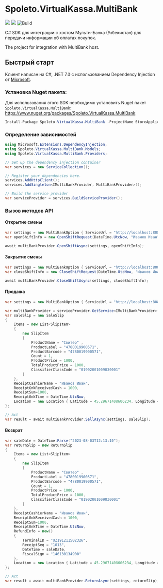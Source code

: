 # Spoleto.VirtualKassa.MultiBank

[![](https://img.shields.io/github/license/spoleto-software/Spoleto.VirtualKassa.MultiBank)](https://github.com/spoleto-software/Spoleto.VirtualKassa.MultiBank/blob/main/LICENSE)
[![](https://img.shields.io/nuget/v/Spoleto.VirtualKassa.MultiBank)](https://www.nuget.org/packages/Spoleto.VirtualKassa.MultiBank/)
![Build](https://github.com/spoleto-software/Spoleto.VirtualKassa.MultiBank/actions/workflows/publish-to-nuget.yml/badge.svg)

C# SDK для интеграции с хостом Мульти-Банка (Узбекистан) для передачи информации об оплатах покупок.

The project for integration with MultiBank host.

## Быстрый старт

Клиент написан на C#, .NET 7.0 с использованием Dependency Injection от [Microsoft](https://docs.microsoft.com/en-us/dotnet/core/extensions/dependency-injection-usage).

### Установка Nuget пакета:
Для использования этого SDK необходимо установить Nuget пакет ``Spoleto.VirtualKassa.MultiBank``:
https://www.nuget.org/packages/Spoleto.VirtualKassa.MultiBank

```csharp
Install-Package Spoleto.VirtualKassa.MultiBank -ProjectName StoreApplication
```

### Определение зависимостей

```csharp
using Microsoft.Extensions.DependencyInjection;
using Spoleto.VirtualKassa.MultiBank.Models;
using Spoleto.VirtualKassa.MultiBank.Providers;

// Set up the dependency injection container
var services = new ServiceCollection();

// Register your dependencies here.
services.AddHttpClient();
services.AddSingleton<IMultiBankProvider, MultiBankProvider>();

// Build the service provider
var serviceProvider = services.BuildServiceProvider();
```


### Вызов методов API
#### Открытие смены
```csharp
var settings = new MultiBankOption { ServiceUrl = "http://localhost:8080/" };
var openShiftInfo = new OpenShiftRequest(DateTime.UtcNow, "Иванов Иван");

await multiBankProvider.OpenShiftAsync(settings, openShiftInfo);
```

#### Закрытие смены
```csharp
var settings = new MultiBankOption { ServiceUrl = "http://localhost:8080/" };
var closeShiftInfo = new CloseShiftRequest(DateTime.UtcNow, "Иванов Иван");

await multiBankProvider.CloseShiftAsync(settings, closeShiftInfo);
```

#### Продажа
```csharp
var settings = new MultiBankOption { ServiceUrl = "http://localhost:8080/" };

var multiBankProvider = serviceProvider.GetService<IMultiBankProvider>()!;
var saleSlip = new SaleSlip
{
    Items = new List<SlipItem>
    {
        new SlipItem
        {
            ProductName = "Свитер" ,
            ProductLabel = "4780019900571",
            ProductBarcode = "4780019900571",
            Count = 1,
            ProductPrice = 1000,
            TotalProductPrice = 1000,
            ClassifierClassCode = "01902001009030001"
        }
    },
    ReceiptCashierName = "Иванов Иван",
    ReceiptGnkReceivedCash = 1000,
    ReceiptSum=1000,
    ReceiptGnkTime = DateTime.UtcNow,
    Location = new Location { Latitude = 45.29671408606234, Longitude = 79.21787478269367 }
};

// Act
var result = await multiBankProvider.SellAsync(settings, saleSlip);
```

#### Возврат
```csharp
var saleDate = DateTime.Parse("2023-08-03T12:13:10");
var returnSlip = new ReturnSlip
{
    Items = new List<SlipItem>
    {
        new SlipItem
        {
            ProductName = "Свитер" ,
            ProductLabel = "4780019900571",
            ProductBarcode = "4780019900571",
            Count = 1,
            ProductPrice = 1000,
            TotalProductPrice = 1000,
            ClassifierClassCode = "01902001009030001"
        }
    },
    ReceiptCashierName = "Иванов Иван",
    ReceiptGnkReceivedCash = 1000,
    ReceiptSum=1000,
    ReceiptGnkTime = DateTime.UtcNow,
    RefundInfo = new()
    { 
        TerminalID = "UZ191211502326",
        ReceiptSeq = "1013",
        DateTime = saleDate,
        FiscalSign = "146130134900" 
    },
    Location = new Location { Latitude = 45.29671408606234, Longitude = 79.21787478269367 }
};

// Act
var result = await multiBankProvider.ReturnAsync(settings, returnSlip);
```